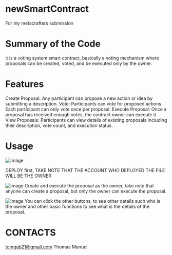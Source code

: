 # newSmartContract
For my metacrafters submission

# Summary of the Code
it is a voting system smart contract, basically a voting mechanism where proposals can be created, voted, and be executed only by the owner. 

# Features
Create Proposal: Any participant can propose a new action or idea by submitting a description.
Vote: Participants can vote for proposed actions. Each participant can only vote once per proposal.
Execute Proposal: Once a proposal has received enough votes, the contract owner can execute it.
View Proposals: Participants can view details of existing proposals including their description, vote count, and execution status.

# Usage

![image](https://github.com/user-attachments/assets/8ca6e83b-b4a6-438a-8c0b-043c0d7ef236)


DEPLOY first, 
TAKE NOTE THAT THE ACCOUNT WHO DEPLOYED THE FILE WILL BE THE OWNER

![image](https://github.com/user-attachments/assets/ecb6abda-ea4b-4d24-89e3-52191878af48)
Create and execute the proposal as the owner, take note that anyone can create a proposal, but only the owner can execute the proposal.

![image](https://github.com/user-attachments/assets/45471060-b725-48e4-9fbb-531d046638c2)
You can click the other buttons, to see other details such who is the owner and other basic functions to see what is the details of the proposal.


# CONTACTS
tomgab21@gmail.com
Thomas Manuel


